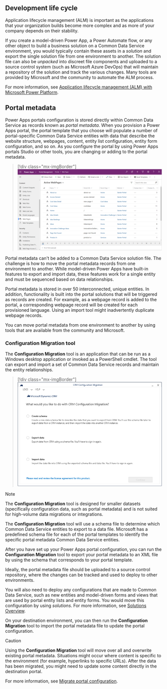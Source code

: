 ## Development life cycle

Application lifecycle management (ALM) is important as the applications that your organization builds become more complex and as more of your company depends on their stability.

If you create a model-driven Power App, a Power Automate flow, or any other object to build a business solution on a Common Data Service environment, you would typically contain these assets in a *solution* and export the single solution file from one environment to another. The solution file can also be *unpacked* into discreet file components and uploaded to a source control system (such as Microsoft Azure DevOps) that will maintain a repository of the solution and track the various changes. Many tools are provided by Microsoft and the community to automate the ALM process. 

For more information, see [Application lifecycle management (ALM) with Microsoft Power Platform](https://docs.microsoft.com/power-platform/alm/?azure-portal=true).

## Portal metadata

Power Apps portals configuration is stored directly within Common Data Service as records known as *portal metadata*. When you provision a Power Apps portal, the portal template that you choose will populate a number of portal-specific Common Data Service entities with data that describe the website structure, webpages, content, entity list configuration, entity form configuration, and so on. As you configure the portal by using Power Apps portals Studio or other tools, you are changing or adding to the portal metadata.

> [!div class="mx-imgBorder"]
> [![Portal Metadata](../media/portal-meta-data.png)](../media/portal-meta-data.png#lightbox)

Portal metadata can't be added to a Common Data Service solution file. The challenge is how to move the portal metadata records from one environment to another. While model-driven Power Apps have built-in features to export and import data, these features work for a single entity and must be sequenced based on data relationships.  

Portal metadata is stored in over 50 interconnected, unique entities. In addition, functionality is built into the portal solutions that will be triggered as records are created. For example, as a webpage record is added to the portal, a corresponding webpage record will be created for each provisioned language. Using an import tool might inadvertently duplicate webpage records.

You can move portal metadata from one environment to another by using tools that are available from the community and Microsoft.

### Configuration Migration tool

The **Configuration Migration** tool is an application that can be run as a Windows desktop application or invoked as a PowerShell cmdlet. The tool can export and import a set of Common Data Service records and maintain the entity relationships.  

> [!div class="mx-imgBorder"]
> [![Configuration Migration Tool](../media/configuration-migration-tool.png)](../media/configuration-migration-tool.png#lightbox)

> [!NOTE]
> The **Configuration Migration** tool is designed for smaller datasets (specifically configuration data, such as portal metadata) and is not suited for high-volume data migrations or integrations.

The **Configuration Migration** tool will use a schema file to determine which Common Data Service entities to export to a data file. Microsoft has a predefined schema file for each of the portal templates to identify the specific portal metadata Common Data Service entities.

After you have set up your Power Apps portal configuration, you can run the **Configuration Migration** tool to export your portal metadata to an XML file by using the schema that corresponds to your portal template.

Ideally, the portal metadata file should be uploaded to a source control repository, where the changes can be tracked and used to deploy to other environments.

You will also need to deploy any configurations that are made to Common Data Service, such as new entities and model-driven forms and views that are used by portal entity lists and entity forms. You would move this configuration by using *solutions*. For more information, see [Solutions Overview](https://docs.microsoft.com/powerapps/maker/common-data-service/solutions-overview/?azure-portal=true).

On your destination environment, you can then run the **Configuration Migration** tool to import the portal metadata file to update the portal configuration.

> [!CAUTION]
> Using the **Configuration Migration** tool will move over all and overwrite existing portal metadata. Situations might occur where content is specific to the environment (for example, hyperlinks to specific URLs). After the data has been migrated, you might need to update some content directly in the destination portal.

For more information, see [Migrate portal configuration](https://docs.microsoft.com/powerapps/maker/portals/admin/migrate-portal-configuration/?azure-portal=true).
